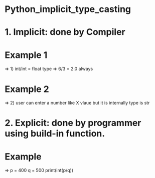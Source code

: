 # Python_implicit_type_casting
# 1. Implicit: done by Compiler
# Example 1
=> 1) int/int = float type
=>    6/3 = 2.0 always

# Example 2
=> 2) user can enter a number like X vlaue but it is internally type is str 


# 2. Explicit: done by programmer using build-in function.
# Example
=> p = 400
   q = 500
   print(int(p/q))
